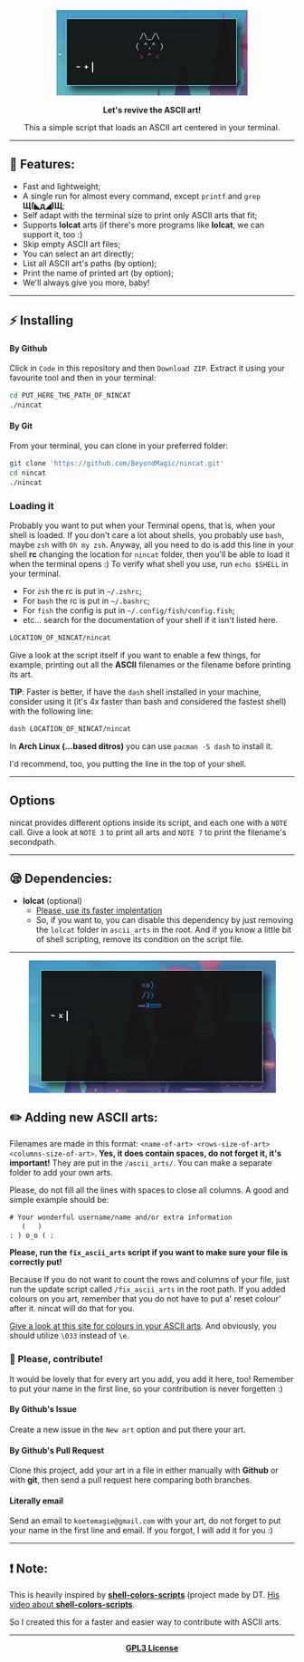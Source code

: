 <p align="center">
  <img src="/.github/preview.png" alt="Preview of one ASCII art in ST.">
</p>

<p align="center"><b>Let's revive the ASCII art!</b></p>

<p align="center">This a simple script that loads an ASCII art centered in your terminal.</p>

---

## 🌟 Features:
+ Fast and lightweight;
+ A single run for almost every command, except `printf` and `grep` **Щ(◣д◢)Щ**;
+ Self adapt with the terminal size to print only ASCII arts that fit;
+ Supports **lolcat** arts (if there's more programs like **lolcat**, we can support it, too :)
+ Skip empty ASCII art files;
+ You can select an art directly;
+ List all ASCII art's paths (by option);
+ Print the name of printed art (by option);
+ We'll always give you more, baby!

---

## ⚡ Installing

#### By Github

Click in `Code` in this repository and then `Download ZIP`. Extract it using your favourite tool and then in your terminal: 
```zsh
cd PUT_HERE_THE_PATH_OF_NINCAT
./nincat
```

#### By Git

From your terminal, you can clone in your preferred folder:
```zsh
git clone 'https://github.com/BeyondMagic/nincat.git'
cd nincat
./nincat
```

### Loading it

Probably you want to put when your Terminal opens, that is, when your shell is loaded. If you don't care a lot about shells, you probably use `bash`, maybe `zsh` with `Oh my zsh`.
Anyway, all you need to do is add this line in your shell **rc** changing the location for `nincat` folder, then you'll be able to load it when the terminal opens :)
To verify what shell you use, run `echo $SHELL` in your terminal.

+ For `zsh` the rc is put in `~/.zshrc`;
+ For `bash` the rc is put in `~/.bashrc`;
+ For `fish` the config is put in `~/.config/fish/config.fish`;
+ etc... search for the documentation of your shell if it isn't listed here.

```zsh
LOCATION_OF_NINCAT/nincat
```

Give a look at the script itself if you want to enable a few things, for example, printing out all the **ASCII** filenames or the filename before printing its art.


**TIP**: Faster is better, if have the `dash` shell installed in your machine, consider using it (it's 4x faster than bash and considered the fastest shell) with the following line:
```zsh
dash LOCATION_OF_NINCAT/nincat
```

In **Arch Linux (...based ditros)** you can use `pacman -S dash` to install it.

I'd recommend, too, you putting the line in the top of your shell.

<!-- ### Arch Linux (...based distros)

With an AUR helper, you can install it with the package called `nincat-git`.
E.j. with yay:

```zsh
yay -s nincat-git
```
-->

<!-- ## Updating:

...

-->

----

## Options

nincat provides different options inside its script, and each one with a `NOTE` call. Give a look at `NOTE 3` to print all arts and `NOTE 7` to print the filename's secondpath.

---

## 😪 Dependencies:
+ **lolcat** (optional)
  - [Please, use its faster implentation](https://github.com/jaseg/lolcat)
  - So, if you want to, you can disable this dependency by just removing the `lolcat` folder in `ascii_arts` in the root. And if you know a little bit of shell scripting, remove its condition on the script file.

---

<p align="center">
  <img align="center" src="/.github/new_art.png" alt="Preview of one ASCII art with lolcat."/>
</p>

## ✏️  Adding new ASCII arts:

Filenames are made in this format: `<name-of-art> <rows-size-of-art> <columns-size-of-art>`. **Yes, it does contain spaces, do not forget it, it's important!** They are put in the `/ascii_arts/`. You can make a separate folder to add your own arts.

Please, do not fill all the lines with spaces to close all columns. A good and simple example should be:
```
# Your wonderful username/name and/or extra information
   (   )
: ) o_o ( :
```

**Please, run the `fix_ascii_arts` script if you want to make sure your file is correctly put!**

Because If you do not want to count the rows and columns of your file, just run the update script called `/fix_ascii_arts` in the root path.
If you added colours on you art, remember that you do not have to put a' reset colour' after it. nincat will do that for you.

[Give a look at this site for colours in your ASCII arts](https://misc.flogisoft.com/bash/tip_colors_and_formatting).
And obviously, you should utilize `\033` instead of `\e`.

### 💞 Please, contribute!

It would be lovely that for every art you add, you add it here, too! Remember to put your name in the first line, so your contribution is never forgetten :)

#### By Github's Issue

Create a new issue in the `New art` option and put there your art.

#### By Github's Pull Request

Clone this project, add your art in a file in either manually with **Github** or with **git**, then send a pull request here comparing both branches.

#### Literally email

Send an email to `koetemagie@gmail.com` with your art, do not forget to put your name in the first line and email. If you forgot, I will add it for you :)

---

## ❗ Note:

This is heavily inspired by [**shell-colors-scripts**](https://gitlab.com/dwt1/shell-color-scripts/-/tree/master) (project made by DT. [His video about **shell-colors-scripts**](https://www.youtube.com/watch?v=8Z1OKN6TgxI).

So I created this for a faster and easier way to contribute with ASCII arts.

---

<p align="center">
  <a href="/LICENSE"><b>GPL3 License</b></a>
</p>

